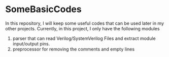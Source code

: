 # SomeBasicCodes
In this repository, I will keep some useful codes that can be used later in my other projects. Currently, in this project, I only have the following modules
1) parser that can read Verilog/SystemVerilog Files and extract module input/output pins.
2) preprocessor for removing the comments and empty lines
